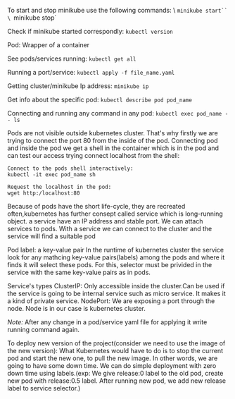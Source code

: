 To start and stop minikube use the following commands:
\ `minikube start``
\ `minikube stop`

Check if minikube started correspondly:
``kubectl version``

Pod: Wrapper of a container

See pods/services running:
``kubectl get all``

Running a port/service:
``kubectl apply -f file_name.yaml``

Getting cluster/minikube Ip address:
``minikube ip``

Get info about the specific pod:
``kubectl describe pod pod_name``

Connecting and running any command in any pod:
``kubectl exec pod_name -- ls``

Pods are not visible outside kubernetes cluster. That's why firstly we are trying to connect the port 80 from the inside of the pod.
Connecting pod and inside the pod we get a shell in the container which is in the pod and can test our access trying connect localhost from the shell:
    
    Connect to the pods shell interactively:
    kubectl -it exec pod_name sh

    Request the localhost in the pod:
    wget http:/localhost:80

Because of pods have the short life-cycle, they are recreated often,kubernetes has further consept called service which is long-running object.
a service have an IP address and stable port.
We can attach services to pods. With a service we can connect to the cluster and the service will find a suitable pod

Pod label: a key-value pair
In the runtime of kubernetes cluster the service look for any mathcing key-value pairs(labels) among the pods and where it finds it will select these pods. For this, selector must be privided in the service  with the same key-value pairs as in pods.

Service's types
ClusterIP: Only accessible inside the cluster.Can be used if the service is going to be internal service such as micro service. It makes it a kind of private service.
NodePort: We are exposing a port through the node. Node is in our case is kubernetes cluster.

*Note:* After any change in a pod/service yaml file for applying it  write running command again.

To deploy new version of the project(consider we need to use the image of the new version):
What Kubernetes would have to do is to stop the current pod and start the new one, to pull the new image. In other words, we are going to have some down time. We can do simple deployment with zero down time using labels.(exp: We give release:0 label to the old pod, create new pod with release:0.5 label. After running new pod, we add new release label to service selector.) 